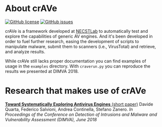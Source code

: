 # About crAVe

[![GitHub license](https://img.shields.io/github/license/necst/crave.svg)](https://github.com/necst/crave/blob/master/LICENSE)
[![GitHub issues](https://img.shields.io/github/issues/necst/crave.svg)](https://github.com/necst/crave/issues)


crAVe is a framework developed at [NECSTLab](http://necst.it)  to automatically test and explore the capabilities of generic AV engines.
And it's been developed in order to fuel further research, easing the development of scripts to manipulate malware, submit them to scanners (i.e., VirusTotal)
and retrieve, and analyze results.

While crAVe still lacks proper documentation you can find examples of usage in the `examples` directory.
With `craverun.py` you can reproduce the results we presented at DIMVA 2018.

# Research that makes use of crAVe

[**Toward Systematically Exploring Antivirus Engines** (short paper)](https://github.com/necst/crave/raw/master/crave.pdf)
Davide Quarta, Federico Salvioni, Andrea Continella, Stefano Zanero.
*In Proceedings of the Conference on Detection of Intrusions and Malware and Vulnerability Assessment (DIMVA), June 2018*



